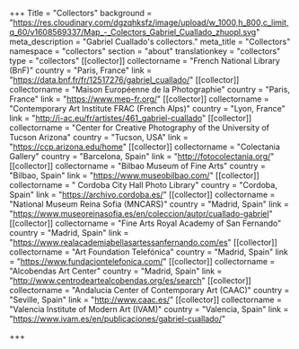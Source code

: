 +++
Title = "Collectors"
background = "https://res.cloudinary.com/dgzqhksfz/image/upload/w_1000,h_800,c_limit,q_60/v1608569337/Map_-_Colectors_Gabriel_Cuallado_zhuopl.svg"
meta_description = "Gabriel Cuallado's collectors."
meta_title = "Collectors"
namespace = "collectors"
section = "about"
translationkey = "collectors"
type = "collectors"
[[collector]]
collectorname = "French National Library (BnF)"
country = "Paris, France"
link = "https://data.bnf.fr/fr/12517276/gabriel_cuallado/"
[[collector]]
collectorname = "Maison Européenne de la Photographie"
country = "Paris, France"
link = "https://www.mep-fr.org/"
[[collector]]
collectorname = "Contemporary Art Institute FRAC (French Alps)"
country = "Lyon, France"
link = "http://i-ac.eu/fr/artistes/461_gabriel-cuallado"
[[collector]]
collectorname = "Center for Creative Photography of the University of Tucson Arizona"
country = "Tucson, USA"
link = "https://ccp.arizona.edu/home"
[[collector]]
collectorname = "Colectania Gallery"
country = "Barcelona, Spain"
link = "http://fotocolectania.org/"
[[collector]]
collectorname = "Bilbao Museum of Fine Arts"
country = "Bilbao, Spain"
link = "https://www.museobilbao.com/"
[[collector]]
collectorname = " Cordoba City Hall Photo Library"
country = "Cordoba, Spain"
link = "https://archivo.cordoba.es/"
[[collector]]
collectorname = "National Museum Reina Sofia (MNCARS)"
country = "Madrid, Spain"
link = "https://www.museoreinasofia.es/en/coleccion/autor/cuallado-gabriel"
[[collector]]
collectorname = "Fine Arts Royal Academy of San Fernando"
country = "Madrid, Spain"
link = "https://www.realacademiabellasartessanfernando.com/es"
[[collector]]
collectorname = "Art Foundation Telefónica"
country = "Madrid, Spain"
link = "https://www.fundaciontelefonica.com/"
[[collector]]
collectorname = "Alcobendas Art Center"
country = "Madrid, Spain"
link = "http://www.centrodeartealcobendas.org/es/search"
[[collector]]
collectorname = "Andalucia Center of Contemporary Art (CAAC)"
country = "Seville, Spain"
link = "http://www.caac.es/"
[[collector]]
collectorname = "Valencia Institute of Modern Art (IVAM)"
country = "Valencia, Spain"
link = "https://www.ivam.es/en/publicaciones/gabriel-cuallado/"

+++
